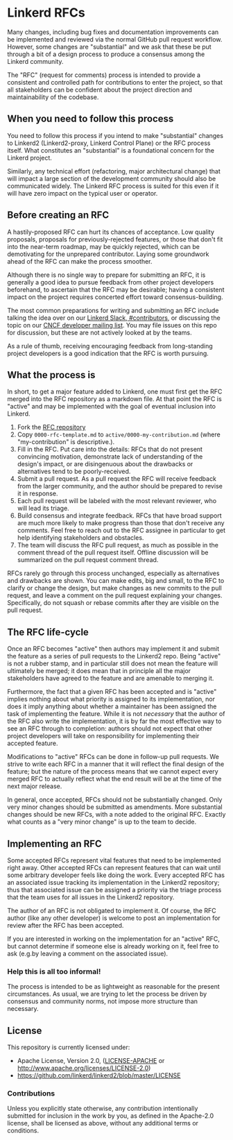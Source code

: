 # Linkerd RFCs

Many changes, including bug fixes and documentation improvements can be implemented and reviewed
via the normal GitHub pull request workflow. However, some changes are "substantial" and we ask
that these be put through a bit of a design process to produce a consensus among the Linkerd
community.

The "RFC" (request for comments) process is intended to provide a consistent and controlled path
for contributions to enter the project, so that all stakeholders can be confident about the
project direction and maintainability of the codebase.

## When you need to follow this process

[when you need to follow this process]: #when-you-need-to-follow-this-process

You need to follow this process if you intend to make "substantial" changes to Linkerd2
(Linkerd2-proxy, Linkerd Control Plane) or the RFC process itself. What constitutes an
"substantial" is a foundational concern for the Linkerd project.

Similarly, any technical effort (refactoring, major architectural change) that will impact a
large section of the development community should also be communicated widely. The Linkerd RFC
process is suited for this even if it will have zero impact on the typical user or operator.

## Before creating an RFC

[before creating an rfc]: #before-creating-an-rfc

A hastily-proposed RFC can hurt its chances of acceptance. Low quality proposals, proposals for
previously-rejected features, or those that don't fit into the near-term roadmap, may be quickly
rejected, which can be demotivating for the unprepared contributor. Laying some groundwork ahead
of the RFC can make the process smoother.

Although there is no single way to prepare for submitting an RFC, it is generally a good idea to
pursue feedback from other project developers beforehand, to ascertain that the RFC may be
desirable; having a consistent impact on the project requires concerted effort toward
consensus-building.

The most common preparations for writing and submitting an RFC include talking the idea over on
our [Linkerd Slack, #contributors](https://slack.linkerd.io), or discussing the topic on our
[CNCF developer mailing list](https://lists.cncf.io/g/cncf-linkerd-dev). You may file issues on
this repo for discussion, but these are not actively looked at by the teams.

As a rule of thumb, receiving encouraging feedback from long-standing project developers is a
good indication that the RFC is worth pursuing.

## What the process is

[what the process is]: #what-the-process-is

In short, to get a major feature added to Linkerd, one must first get the RFC merged into the RFC
repository as a markdown file. At that point the RFC is "active" and may be implemented with the
goal of eventual inclusion into Linkerd.

1. Fork the [RFC repository](https://github.com/linkerd/rfc)
2. Copy `0000-rfc-template.md` to
   `active/0000-my-contribution.md` (where "my-contribution" is descriptive.).
3. Fill in the RFC. Put care into the details: RFCs that do not present convincing motivation, demonstrate lack of understanding of the design's impact, or are disingenuous about the drawbacks or alternatives tend to be poorly-received.
4. Submit a pull request. As a pull request the RFC will receive feedback from the larger community, and the author should be prepared to revise it in response.
5. Each pull request will be labeled with the most relevant reviewer, who will lead its triage.
6. Build consensus and integrate feedback. RFCs that have broad support are much more likely to make progress than those that don't receive any comments. Feel free to reach out to the RFC assignee in particular to get help identifying stakeholders and obstacles.
7. The team will discuss the RFC pull request, as much as possible in the comment thread of the pull request itself. Offline discussion will be summarized on the pull request comment thread.

RFCs rarely go through this process unchanged, especially as alternatives and drawbacks are
shown. You can make edits, big and small, to the RFC to clarify or change the design, but make
changes as new commits to the pull request, and leave a comment on the pull request explaining
your changes. Specifically, do not squash or rebase commits after they are visible on the pull
request.

## The RFC life-cycle

[the rfc life-cycle]: #the-rfc-life-cycle

Once an RFC becomes "active" then authors may implement it and submit the feature as a series of
pull requests to the Linkerd2 repo. Being "active" is not a rubber stamp, and in particular still
does not mean the feature will ultimately be merged; it does mean that in principle all the major
stakeholders have agreed to the feature and are amenable to merging it.

Furthermore, the fact that a given RFC has been accepted and is "active" implies nothing about
what priority is assigned to its implementation, nor does it imply anything about whether a
maintainer has been assigned the task of implementing the feature. While it is not _necessary_
that the author of the RFC also write the implementation, it is by far the most effective way to
see an RFC through to completion: authors should not expect that other project developers will
take on responsibility for implementing their accepted feature.

Modifications to "active" RFCs can be done in follow-up pull requests. We strive to write each
RFC in a manner that it will reflect the final design of the feature; but the nature of the
process means that we cannot expect every merged RFC to actually reflect what the end result will
be at the time of the next major release.

In general, once accepted, RFCs should not be substantially changed. Only very minor changes
should be submitted as amendments. More substantial changes should be new RFCs, with a note added
to the original RFC. Exactly what counts as a "very minor change" is up to the team to decide.

## Implementing an RFC

[implementing an rfc]: #implementing-an-rfc

Some accepted RFCs represent vital features that need to be implemented right away. Other
accepted RFCs can represent features that can wait until some arbitrary developer feels like
doing the work. Every accepted RFC has an associated issue tracking its implementation in the
Linkerd2 repository; thus that associated issue can be assigned a priority via the triage process
that the team uses for all issues in the Linkerd2 repository.

The author of an RFC is not obligated to implement it. Of course, the RFC author (like any other
developer) is welcome to post an implementation for review after the RFC has been accepted.

If you are interested in working on the implementation for an "active" RFC, but cannot determine
if someone else is already working on it, feel free to ask (e.g.by leaving a comment on the
associated issue).

### Help this is all too informal!

[help this is all too informal!]: #help-this-is-all-too-informal

The process is intended to be as lightweight as reasonable for the present circumstances. As
usual, we are trying to let the process be driven by consensus and community norms, not impose
more structure than necessary.

## License

[license]: #license

This repository is currently licensed under:

- Apache License, Version 2.0, ([LICENSE-APACHE](LICENSE-APACHE) or http://www.apache.org/licenses/LICENSE-2.0)
- https://github.com/linkerd/linkerd2/blob/master/LICENSE

### Contributions

Unless you explicitly state otherwise, any contribution intentionally submitted for inclusion in
the work by you, as defined in the Apache-2.0 license, shall be licensed as above, without any
additional terms or conditions.
